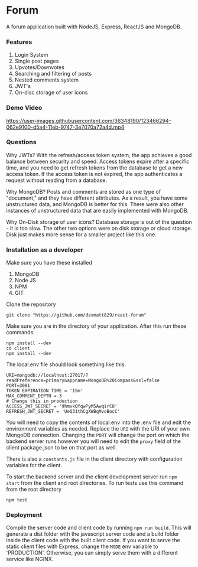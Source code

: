 
# Forum

A forum application built with NodeJS, Express, ReactJS and MongoDB.

### Features

1. Login System
2. Single post pages
3. Upvotes/Downvotes
4. Searching and filtering of posts
5. Nested comments system
6. JWT's
7. On-disc storage of user icons

### Demo Video

https://user-images.githubusercontent.com/36348190/123466294-062e9100-d5a4-11eb-9747-3e7070a72a4d.mp4

### Questions

Why JWTs?
With the refresh/access token system, the app achieves a good balance between security and speed.
Access tokens expire after a specific time, and you need to get refresh tokens from the database to get a new access token. If the access token is not expired, the app authenticates a request
without reading from a database. 

Why MongoDB?
Posts and comments are stored as one type of "document," and they have different attributes. As a result, you have some unstructured data, and MongoDB is better for this. 
There were also other instances of unstructured data that are easily implemented with MongoDB.

Why On-Disk storage of user icons?
Database storage is out of the question - it is too slow. The other two options were on disk storage or cloud storage.
Disk just makes more sense for a smaller project like this one. 

### Installation as a developer

Make sure you have these installed

1. MongoDB
2. Node JS
3. NPM
4. GIT

Clone the repository

```
git clone "https://github.com/devmatt829/react-forum"
```

Make sure you are in the directory of your application.
After this run these commands:

```
npm install --dev
cd client
npm install --dev
```

The local.env file should look something like this. 

```
URI=mongodb://localhost:27017/?readPreference=primary&appname=MongoDB%20Compass&ssl=false
PORT=3001
TOKEN_EXPIRATION_TIME = '15m'
MAX_COMMENT_DEPTH = 3
# Change this in production
ACCESS_JWT_SECRET = '9hmvkQYqwPyM5AwqirC8'
REFRESH_JWT_SECRET = 'UeQ31thCgXWBqMvoBocC'
```

You will need to copy the contents of local.env into the .env file and edit the environment variables as needed. Replace the `URI` with the URI of your own MongoDB connection. Changing the `PORT` will change the port on which the backend server runs however you will need to edit the `proxy` field of the client package.json to be on that port as well.

There is also a `constants.js` file in the client directory with configuration variables for the client.

To start the backend server and the client development server run `npm start` from the client and root directories.
To run tests use this command from the root directory

```
npm test
```

### Deployment

Compile the server code and client code by running ```npm run build```.
This will generate a dist folder with the javascript server code and a build folder inside the client code with the built
client code. If you want to serve the static client files with Express, change the ```MODE``` env variable to 'PRODUCTION'.
Otherwise, you can simply serve them with a different service like NGINX. 


